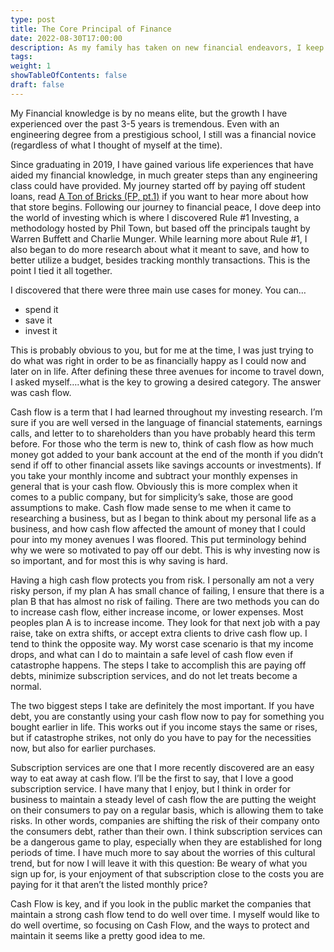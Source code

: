 ```yaml
---
type: post
title: The Core Principal of Finance
date: 2022-08-30T17:00:00
description: As my family has taken on new financial endeavors, I keep coming back to the idea of figuring out what is the core principal of finance.
tags: 
weight: 1
showTableOfContents: false
draft: false
---
```

My Financial knowledge is by no means elite, but the growth I have experienced over the past 3-5 years is tremendous. Even with an engineering degree from a prestigious school, I still was a financial novice (regardless of what I thought of myself at the time).

Since graduating in 2019, I have gained various life experiences that have aided my financial knowledge, in much greater steps than any engineering class could have provided. My journey started off by paying off student loans, read [A Ton of Bricks (FP, pt.1)](4%20Notes/Blog%20Posts/A%20Ton%20of%20Bricks%20(FP,%20pt%201).md) if you want to hear more about how that store begins. Following our journey to financial peace, I dove deep into the world of investing which is where I discovered Rule #1 Investing, a methodology hosted by Phil Town, but based off the principals taught by Warren Buffett and Charlie Munger. While learning more about Rule #1, I also began to do more research about what it meant to save, and how to better utilize a budget, besides tracking monthly transactions. This is the point I tied it all together.

I discovered that there were three main use cases for money. You can…

- spend it
- save it
- invest it

This is probably obvious to you, but for me at the time, I was just trying to do what was right in order to be as financially happy as I could now and later on in life. After defining these three avenues for income to travel down, I asked myself….what is the key to growing a desired category. The answer was cash flow.

Cash flow is a term that I had learned throughout my investing research. I’m sure if you are well versed in the language of financial statements, earnings calls, and letter to to shareholders than you have probably heard this term before. For those who the term is new to, think of cash flow as how much money got added to your bank account at the end of the month if you didn’t send if off to other financial assets like savings accounts or investments). If you take your monthly income and subtract your monthly expenses in general that is your cash flow. Obviously this is more complex when it comes to a public company, but for simplicity’s sake, those are good assumptions to make. Cash flow made sense to me when it came to researching a business, but as I began to think about my personal life as a business, and how cash flow affected the amount of money that I could pour into my money avenues I was floored. This put terminology behind why we were so motivated to pay off our debt. This is why investing now is so important, and for most this is why saving is hard.

Having a high cash flow protects you from risk. I personally am not a very risky person, if my plan A has small chance of failing, I ensure that there is a plan B that has almost no risk of failing. There are two methods you can do to increase cash flow, either increase income, or lower expenses. Most peoples plan A is to increase income. They look for that next job with a pay raise, take on extra shifts, or accept extra clients to drive cash flow up. I tend to think the opposite way. My worst case scenario is that my income drops, and what can I do to maintain a safe level of cash flow even if catastrophe happens. The steps I take to accomplish this are paying off debts, minimize subscription services, and do not let treats become a normal.

The two biggest steps I take are definitely the most important. If you have debt, you are constantly using your cash flow now to pay for something you bought earlier in life. This works out if you income stays the same or rises, but if catastrophe strikes, not only do you have to pay for the necessities now, but also for earlier purchases.

Subscription services are one that I more recently discovered are an easy way to eat away at cash flow. I’ll be the first to say, that I love a good subscription service. I have many that I enjoy, but I think in order for business to  maintain a steady level of cash flow the are putting the weight on their consumers to pay on a regular basis, which is allowing them to take risks. In other words, companies are shifting the risk of their company onto the consumers debt, rather than their own. I think subscription services can be a dangerous game to play, especially when they are established for long periods of time. I have much more to say about the worries of this cultural trend, but for now I will leave it with this question: Be weary of what you sign up for, is your enjoyment of that subscription close to the costs you are paying for it that aren’t the listed monthly price?

Cash Flow is key, and if you look in the public market the companies that maintain a strong cash flow tend to do well over time. I myself would like to do well overtime, so focusing on Cash Flow, and the ways to protect and maintain it seems like a pretty good idea to me.